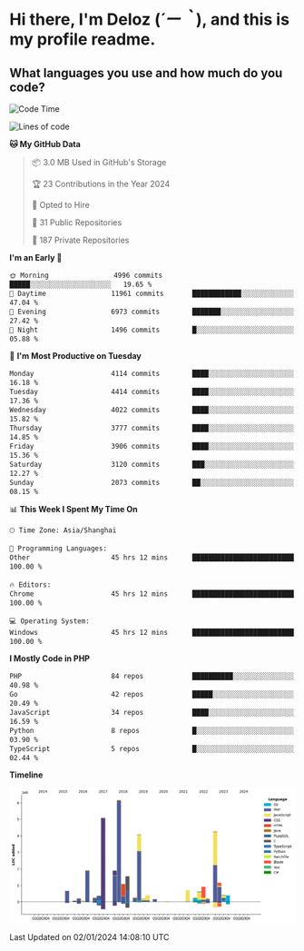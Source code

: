 # **Hi there, I'm Deloz (*´ー｀*), and this is my profile readme.**

## **What languages you use and how much do you code?**

<!--START_SECTION:waka-->
![Code Time](http://img.shields.io/badge/Code%20Time-3%2C108%20hrs%202%20mins-blue)

![Lines of code](https://img.shields.io/badge/From%20Hello%20World%20I%27ve%20Written-33.3%20million%20lines%20of%20code-blue)

**🐱 My GitHub Data** 

> 📦 3.0 MB Used in GitHub's Storage 
 > 
> 🏆 23 Contributions in the Year 2024
 > 
> 💼 Opted to Hire
 > 
> 📜 31 Public Repositories 
 > 
> 🔑 187 Private Repositories 
 > 
**I'm an Early 🐤** 

```text
🌞 Morning                4996 commits        █████░░░░░░░░░░░░░░░░░░░░   19.65 % 
🌆 Daytime                11961 commits       ████████████░░░░░░░░░░░░░   47.04 % 
🌃 Evening                6973 commits        ███████░░░░░░░░░░░░░░░░░░   27.42 % 
🌙 Night                  1496 commits        █░░░░░░░░░░░░░░░░░░░░░░░░   05.88 % 
```
📅 **I'm Most Productive on Tuesday** 

```text
Monday                   4114 commits        ████░░░░░░░░░░░░░░░░░░░░░   16.18 % 
Tuesday                  4414 commits        ████░░░░░░░░░░░░░░░░░░░░░   17.36 % 
Wednesday                4022 commits        ████░░░░░░░░░░░░░░░░░░░░░   15.82 % 
Thursday                 3777 commits        ████░░░░░░░░░░░░░░░░░░░░░   14.85 % 
Friday                   3906 commits        ████░░░░░░░░░░░░░░░░░░░░░   15.36 % 
Saturday                 3120 commits        ███░░░░░░░░░░░░░░░░░░░░░░   12.27 % 
Sunday                   2073 commits        ██░░░░░░░░░░░░░░░░░░░░░░░   08.15 % 
```


📊 **This Week I Spent My Time On** 

```text
🕑︎ Time Zone: Asia/Shanghai

💬 Programming Languages: 
Other                    45 hrs 12 mins      █████████████████████████   100.00 % 

🔥 Editors: 
Chrome                   45 hrs 12 mins      █████████████████████████   100.00 % 

💻 Operating System: 
Windows                  45 hrs 12 mins      █████████████████████████   100.00 % 
```

**I Mostly Code in PHP** 

```text
PHP                      84 repos            ██████████░░░░░░░░░░░░░░░   40.98 % 
Go                       42 repos            █████░░░░░░░░░░░░░░░░░░░░   20.49 % 
JavaScript               34 repos            ████░░░░░░░░░░░░░░░░░░░░░   16.59 % 
Python                   8 repos             █░░░░░░░░░░░░░░░░░░░░░░░░   03.90 % 
TypeScript               5 repos             █░░░░░░░░░░░░░░░░░░░░░░░░   02.44 % 
```



**Timeline**

![Lines of Code chart](https://raw.githubusercontent.com/deloz/deloz/main/assets/bar_graph.png)


 Last Updated on 02/01/2024 14:08:10 UTC
<!--END_SECTION:waka-->
